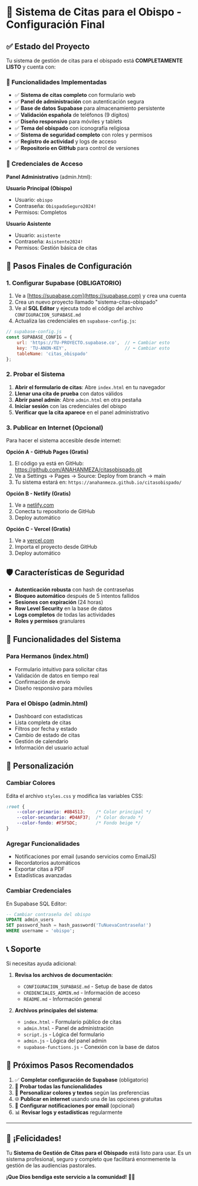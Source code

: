 # 🎉 Sistema de Citas para el Obispo - Configuración Final

## ✅ Estado del Proyecto

Tu sistema de gestión de citas para el obispado está **COMPLETAMENTE LISTO** y cuenta con:

### 🚀 Funcionalidades Implementadas

- ✅ **Sistema de citas completo** con formulario web
- ✅ **Panel de administración** con autenticación segura
- ✅ **Base de datos Supabase** para almacenamiento persistente
- ✅ **Validación española** de teléfonos (9 dígitos)
- ✅ **Diseño responsivo** para móviles y tablets
- ✅ **Tema del obispado** con iconografía religiosa
- ✅ **Sistema de seguridad completo** con roles y permisos
- ✅ **Registro de actividad** y logs de acceso
- ✅ **Repositorio en GitHub** para control de versiones

### 🔐 Credenciales de Acceso

**Panel Administrativo** (admin.html):

**Usuario Principal (Obispo)**
- Usuario: `obispo`
- Contraseña: `ObispadoSeguro2024!`
- Permisos: Completos

**Usuario Asistente** 
- Usuario: `asistente`  
- Contraseña: `Asistente2024!`
- Permisos: Gestión básica de citas

## 📝 Pasos Finales de Configuración

### 1. Configurar Supabase (OBLIGATORIO)

1. Ve a [https://supabase.com](https://supabase.com) y crea una cuenta
2. Crea un nuevo proyecto llamado "sistema-citas-obispado"
3. Ve al **SQL Editor** y ejecuta todo el código del archivo `CONFIGURACION_SUPABASE.md`
4. Actualiza las credenciales en `supabase-config.js`:

```javascript
// supabase-config.js
const SUPABASE_CONFIG = {
    url: 'https://TU-PROYECTO.supabase.co',  // ⬅️ Cambiar esto
    key: 'TU-ANON-KEY',                      // ⬅️ Cambiar esto
    tableName: 'citas_obispado'
};
```

### 2. Probar el Sistema

1. **Abrir el formulario de citas**: Abre `index.html` en tu navegador
2. **Llenar una cita de prueba** con datos válidos
3. **Abrir panel admin**: Abre `admin.html` en otra pestaña
4. **Iniciar sesión** con las credenciales del obispo
5. **Verificar que la cita aparece** en el panel administrativo

### 3. Publicar en Internet (Opcional)

Para hacer el sistema accesible desde internet:

**Opción A - GitHub Pages (Gratis)**
1. El código ya está en GitHub: https://github.com/ANAHANMEZA/citasobispado.git
2. Ve a Settings → Pages → Source: Deploy from branch → main
3. Tu sistema estará en: `https://anahanmeza.github.io/citasobispado/`

**Opción B - Netlify (Gratis)**
1. Ve a [netlify.com](https://netlify.com)
2. Conecta tu repositorio de GitHub
3. Deploy automático

**Opción C - Vercel (Gratis)**
1. Ve a [vercel.com](https://vercel.com)
2. Importa el proyecto desde GitHub
3. Deploy automático

## 🛡️ Características de Seguridad

- **Autenticación robusta** con hash de contraseñas
- **Bloqueo automático** después de 5 intentos fallidos
- **Sesiones con expiración** (24 horas)
- **Row Level Security** en la base de datos
- **Logs completos** de todas las actividades
- **Roles y permisos** granulares

## 📱 Funcionalidades del Sistema

### Para Hermanos (index.html)
- Formulario intuitivo para solicitar citas
- Validación de datos en tiempo real
- Confirmación de envío
- Diseño responsivo para móviles

### Para el Obispo (admin.html)
- Dashboard con estadísticas
- Lista completa de citas
- Filtros por fecha y estado
- Cambio de estado de citas
- Gestión de calendario
- Información del usuario actual

## 🎨 Personalización

### Cambiar Colores
Edita el archivo `styles.css` y modifica las variables CSS:

```css
:root {
    --color-primario: #8B4513;    /* Color principal */
    --color-secundario: #D4AF37;  /* Color dorado */
    --color-fondo: #F5F5DC;       /* Fondo beige */
}
```

### Agregar Funcionalidades
- Notificaciones por email (usando servicios como EmailJS)
- Recordatorios automáticos
- Exportar citas a PDF
- Estadísticas avanzadas

### Cambiar Credenciales
En Supabase SQL Editor:

```sql
-- Cambiar contraseña del obispo
UPDATE admin_users 
SET password_hash = hash_password('TuNuevaContraseña!')
WHERE username = 'obispo';
```

## 📞 Soporte

Si necesitas ayuda adicional:

1. **Revisa los archivos de documentación**:
   - `CONFIGURACION_SUPABASE.md` - Setup de base de datos
   - `CREDENCIALES_ADMIN.md` - Información de acceso
   - `README.md` - Información general

2. **Archivos principales del sistema**:
   - `index.html` - Formulario público de citas
   - `admin.html` - Panel de administración
   - `script.js` - Lógica del formulario
   - `admin.js` - Lógica del panel admin
   - `supabase-functions.js` - Conexión con la base de datos

## 🎯 Próximos Pasos Recomendados

1. ✅ **Completar configuración de Supabase** (obligatorio)
2. 🧪 **Probar todas las funcionalidades**
3. 🎨 **Personalizar colores y textos** según las preferencias
4. 🌐 **Publicar en internet** usando una de las opciones gratuitas
5. 📧 **Configurar notificaciones por email** (opcional)
6. 📊 **Revisar logs y estadísticas** regularmente

---

## 🙏 ¡Felicidades!

Tu **Sistema de Gestión de Citas para el Obispado** está listo para usar. Es un sistema profesional, seguro y completo que facilitará enormemente la gestión de las audiencias pastorales.

**¡Que Dios bendiga este servicio a la comunidad!** 🙏✨